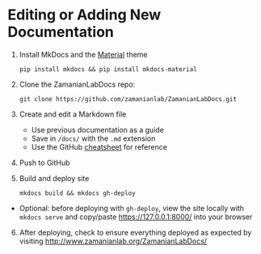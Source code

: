 # Editing or Adding New Documentation

1. Install MkDocs and the [Material](https://squidfunk.github.io/mkdocs-material/) theme

      `pip install mkdocs && pip install mkdocs-material`

2. Clone the ZamanianLabDocs repo:

      `git clone https://github.com/zamanianlab/ZamanianLabDocs.git`

3. Create and edit a Markdown file
    - Use previous documentation as a guide
    - Save in `/docs/` with the `.md` extension
    - Use the GitHub [cheatsheet](https://guides.github.com/pdfs/markdown-cheatsheet-online.pdf) for reference

4. Push to GitHub

5. Build and deploy site

      `mkdocs build && mkdocs gh-deploy`

  - Optional: before deploying with `gh-deploy`, view the site locally with `mkdocs serve` and copy/paste <https://127.0.0.1:8000/> into your browser


6. After deploying, check to ensure everything deployed as expected by visiting <http://www.zamanianlab.org/ZamanianLabDocs/>
